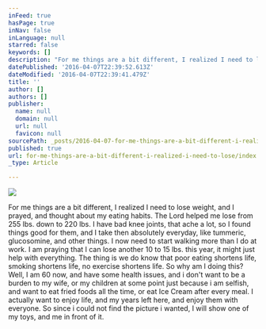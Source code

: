 ```yaml
---
inFeed: true
hasPage: true
inNav: false
inLanguage: null
starred: false
keywords: []
description: "For me things are a bit different, I realized I need to lose weight, and I prayed, and thought about my eating habits. The Lord helped me lose from 255 lbs. down to 220 lbs.\_ I have bad knee joints, that ache a lot, so I found things good for them, and I taken then absolutely everyday, like tummeric, glucosomine, and other things.\_ I now need to start walking more than I do at work. I am praying that I can lose another 10 to 15 lbs. this year, it might just help with everything. The thing is we do know that poor eating shortens life, smoking shortens life, no exercise shortens life.\_ So why am I doing this?\_ Well, I am 60 now, and have some health issues, and i don't want to be a burden to my wife, or my children at some point just because i am selfish, and want to eat fried foods all the time, or eat Ice Cream after every meal.\_ I actually want to enjoy life, and my years left here, and enjoy them with everyone. So since i could not find the picture i wanted, I will show one of my toys, and me in front of it."
datePublished: '2016-04-07T22:39:52.613Z'
dateModified: '2016-04-07T22:39:41.479Z'
title: ''
author: []
authors: []
publisher:
  name: null
  domain: null
  url: null
  favicon: null
sourcePath: _posts/2016-04-07-for-me-things-are-a-bit-different-i-realized-i-need-to-lose.md
published: true
url: for-me-things-are-a-bit-different-i-realized-i-need-to-lose/index.html
_type: Article

---
```

![](https://the-grid-user-content.s3-us-west-2.amazonaws.com/dbeef427-662f-4395-a28e-ddb893b252fb.jpg)

For me things are a bit different, I realized I need to lose weight, and I prayed, and thought about my eating habits. The Lord helped me lose from 255 lbs. down to 220 lbs.  I have bad knee joints, that ache a lot, so I found things good for them, and I take then absolutely everyday, like tummeric, glucosomine, and other things.  I now need to start walking more than I do at work. I am praying that I can lose another 10 to 15 lbs. this year, it might just help with everything. The thing is we do know that poor eating shortens life, smoking shortens life, no exercise shortens life.  So why am I doing this?  Well, I am 60 now, and have some health issues, and i don't want to be a burden to my wife, or my children at some point just because i am selfish, and want to eat fried foods all the time, or eat Ice Cream after every meal.  I actually want to enjoy life, and my years left here, and enjoy them with everyone. So since i could not find the picture i wanted, I will show one of my toys, and me in front of it.